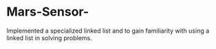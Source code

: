 # Mars-Sensor-
Implemented a specialized linked list and to gain familiarity with using a linked list in solving problems.
